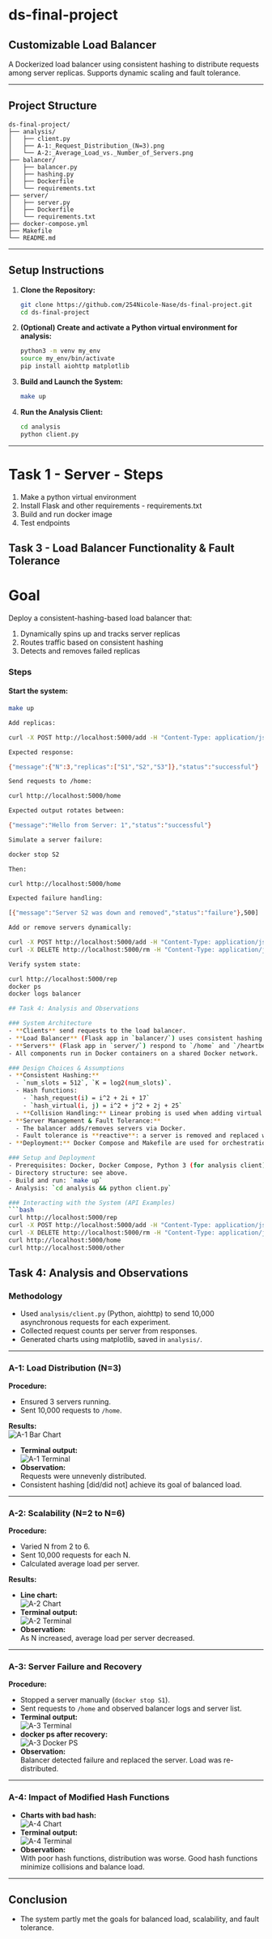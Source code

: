 # ds-final-project

## Customizable Load Balancer

A Dockerized load balancer using consistent hashing to distribute requests among server replicas. Supports dynamic scaling and fault tolerance.

---

## Project Structure

```
ds-final-project/
├── analysis/
│   ├── client.py
│   ├── A-1:_Request_Distribution_(N=3).png
│   └── A-2:_Average_Load_vs._Number_of_Servers.png
├── balancer/
│   ├── balancer.py
│   ├── hashing.py
│   ├── Dockerfile
│   └── requirements.txt
├── server/
│   ├── server.py
│   ├── Dockerfile
│   └── requirements.txt
├── docker-compose.yml
├── Makefile
└── README.md
```

---

## Setup Instructions

1. **Clone the Repository:**
    ```bash
    git clone https://github.com/254Nicole-Nase/ds-final-project.git
    cd ds-final-project
    ```

2. **(Optional) Create and activate a Python virtual environment for analysis:**
    ```bash
    python3 -m venv my_env
    source my_env/bin/activate
    pip install aiohttp matplotlib
    ```

3. **Build and Launch the System:**
    ```bash
    make up
    ```

4. **Run the Analysis Client:**
    ```bash
    cd analysis
    python client.py
    ```

---



# Task 1 - Server - Steps
1. Make a python virtual environment
2. Install Flask and other requirements - requirements.txt
3. Build and run docker image
4. Test endpoints

## Task 3 - Load Balancer Functionality & Fault Tolerance
# Goal

Deploy a consistent-hashing-based load balancer that:
1. Dynamically spins up and tracks server replicas
2. Routes traffic based on consistent hashing
3. Detects and removes failed replicas
### Steps

#### Start the system:
```bash
make up

Add replicas:

curl -X POST http://localhost:5000/add -H "Content-Type: application/json" -d '{"n": 3}'

Expected response:

{"message":{"N":3,"replicas":["S1","S2","S3"]},"status":"successful"}

Send requests to /home:

curl http://localhost:5000/home

Expected output rotates between:

{"message":"Hello from Server: 1","status":"successful"}

Simulate a server failure:

docker stop S2

Then:

curl http://localhost:5000/home

Expected failure handling:

[{"message":"Server S2 was down and removed","status":"failure"},500]

Add or remove servers dynamically:

curl -X POST http://localhost:5000/add -H "Content-Type: application/json" -d '{"n": 1}'
curl -X DELETE http://localhost:5000/rm -H "Content-Type: application/json" -d '{"n": 1, "hostnames":["S3"]}'

Verify system state:

curl http://localhost:5000/rep
docker ps
docker logs balancer

## Task 4: Analysis and Observations

### System Architecture
- **Clients** send requests to the load balancer.
- **Load Balancer** (Flask app in `balancer/`) uses consistent hashing to distribute requests to server replicas.
- **Servers** (Flask app in `server/`) respond to `/home` and `/heartbeat`.
- All components run in Docker containers on a shared Docker network.

### Design Choices & Assumptions
- **Consistent Hashing:**  
  - `num_slots = 512`, `K = log2(num_slots)`.
  - Hash functions:
    - `hash_request(i) = i^2 + 2i + 17`
    - `hash_virtual(i, j) = i^2 + j^2 + 2j + 25`
  - **Collision Handling:** Linear probing is used when adding virtual nodes to the hash ring.
- **Server Management & Fault Tolerance:**  
  - The balancer adds/removes servers via Docker.
  - Fault tolerance is **reactive**: a server is removed and replaced when a request to it fails.
- **Deployment:** Docker Compose and Makefile are used for orchestration.

### Setup and Deployment
- Prerequisites: Docker, Docker Compose, Python 3 (for analysis client).
- Directory structure: see above.
- Build and run: `make up`
- Analysis: `cd analysis && python client.py`

### Interacting with the System (API Examples)
```bash
curl http://localhost:5000/rep
curl -X POST http://localhost:5000/add -H "Content-Type: application/json" -d '{"n": 2}'
curl -X DELETE http://localhost:5000/rm -H "Content-Type: application/json" -d '{"n": 1}'
curl http://localhost:5000/home
curl http://localhost:5000/other
```


## Task 4: Analysis and Observations

### Methodology

- Used `analysis/client.py` (Python, aiohttp) to send 10,000 asynchronous requests for each experiment.
- Collected request counts per server from responses.
- Generated charts using matplotlib, saved in `analysis/`.

---

### **A-1: Load Distribution (N=3)**

**Procedure:**  
- Ensured 3 servers running.
- Sent 10,000 requests to `/home`.

**Results:**  
![A-1 Bar Chart](analysis/A-1:_Request_Distribution_(N=3).png)
- **Terminal output:**  
  ![A-1 Terminal](analysis/A-1_terminal.png)
- **Observation:**  
  Requests were unnevenly distributed. 
- Consistent hashing [did/did not] achieve its goal of balanced load.

---

### **A-2: Scalability (N=2 to N=6)**

**Procedure:**  
- Varied N from 2 to 6.
- Sent 10,000 requests for each N.
- Calculated average load per server.

**Results:**  
- **Line chart:**  
  ![A-2 Chart](analysis/A-2:_Average_Load_vs._Number_of_Servers.png)
- **Terminal output:**  
  ![A-2 Terminal](analysis/A-2_terminal.png)
- **Observation:**  
  As N increased, average load per server decreased. 

---

### **A-3: Server Failure and Recovery**

**Procedure:**  
- Stopped a server manually (`docker stop S1`).
- Sent requests to `/home` and observed balancer logs and server list.
- **Terminal output:**  
  ![A-3 Terminal](analysis/A-3_terminal.png)
- **docker ps after recovery:**  
  ![A-3 Docker PS](analysis/A-3_docker_ps.png)
- **Observation:**  
  Balancer detected failure and replaced the server. Load was re-distributed.

---

### A-4: Impact of Modified Hash Functions

- **Charts with bad hash:**  
  ![A-4 Chart](analysis/A-4_chart.png)
- **Terminal output:**  
  ![A-4 Terminal](analysis/A-4_terminal.png)
- **Observation:**  
  With poor hash functions, distribution was worse. Good hash functions minimize collisions and balance load.

---

## Conclusion

- The system partly met the goals for balanced load, scalability, and fault tolerance.



